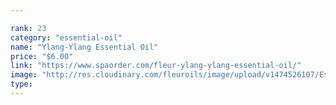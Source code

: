 ```yaml
---

rank: 23 
category: "essential-oil"
name: "Ylang-Ylang Essential Oil"
price: "$6.00"
link: "https://www.spaorder.com/fleur-ylang-ylang-essential-oil/"
image: "http://res.cloudinary.com/fleuroils/image/upload/v1474526107/Essential%20Oil/ylang_ylang.jpg"
type: 
---
```

